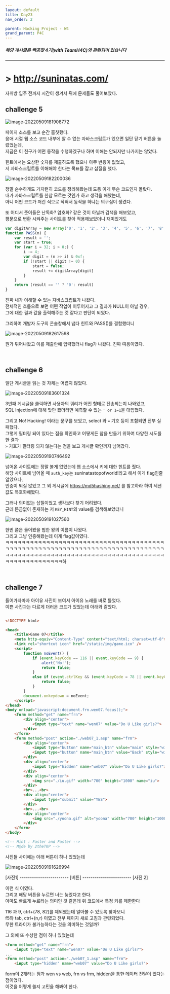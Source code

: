 ```yaml
---
layout: default
title: Day23
nav_order: 2

parent: Hacking Project - W4
grand_parent: P4C
---
```


##### 해당 게시글은 빡공팟 4기(with TeamH4C)와 관련되어 있습니다
-----

# > http://suninatas.com/

자취방 입주 전까지 시간이 생겨서 뒤에 문제들도 풀어보았다.  

## challenge 5

![image-20220509181908772](../img/image-20220509181908772.png)

페이지 소스를 보고 순간 흠칫했다.  
응애 시절 웹 소스 코드 내부에 알 수 없는 자바스크립트가 있으면 일단 닫기 버튼을 눌렀었는데,  
지금은 이 친구가 어떤 동작을 수행하겠구나 하며 이해는 안되지만 나가지는 않았다.

힌트에서는 요상한 숫자를 제출하도록 했으나 아무 반응이 없었고,  
저 자바스크립트를 이해해야 한다는 목표를 잡고 삽질을 했다.

![image-20220509182200036](../img/image-20220509182200036.png)

정말 순수하게도 가지런히 코드를 정리해봤는데 도통 이게 무슨 코드인지 몰랐다.  
내가 자바스크립트를 한참 모르는 것인가 하고 생각을 해봤는데,  
아니 어떤 코드가 저런 식으로 적혀서 동작을 하냐는 의구심이 생겼다.

또 어디서 줏어들은 난독화? 암호화? 같은 것이 아닐까 검색을 해보았고,  
평문으로 변환 시켜주는 사이트를 찾아 적용해보았더니 재미있게도

```javascript
var digitArray = new Array('0', '1', '2', '3', '4', '5', '6', '7', '8', '9', 'a', 'b', 'c', 'd', 'e', 'f');
function PASS(n) {
	var result = '';
	var start = true;
	for (var i = 32; i > 0;) {
		i -= 4;
		var digit = (n >> i) & 0xf;
		if (!start || digit != 0) {
			start = false;
			result += digitArray[digit]
		}
	}
	return (result == '' ? '0': result)
}
```

진짜 내가 이해할 수 있는 자바스크립트가 나왔다.  
전체적인 흐름으로 보면 어떤 작업이 이루어지고 그 결과가 NULL이 아닐 경우,  
그에 대한 결과 값을 출력해주는 것 같다고 판단이 되었다.

그리하여 개발자 도구의 콘솔창에서 냅다 힌트와 PASS()를 결합했더니

![image-20220509182617598](../img/image-20220509182617598.png)

뭔가 튀어나왔고 이를 제출란에 입력했더니 flag가 나왔다. 진짜 띠용이였다.

<br>

## challenge 6

일단 게시글을 읽는 것 자체는 어렵지 않았다.

![image-20220509183601324](../img/image-20220509183601324.png)

3번째 게시글을 클릭하면 사용자의 쿼리가 어떤 형태로 전송되는지 나와있고,  
SQL Injection에 대해 맛만 봤더라면 예측할 수 있는 `' or 1=1`을 대입했다.

그리고 No! Hacking! 이라는 문구를 보았고, select 와 `=` 기호 등이 포함되면 전부 실패했다.  
그렇게 필터링 되어 있다는 점을 확인하고 어떻게든 참을 만들기 위하여 다양한 시도를 한 결과  
`>` 기호가 필터링 되지 않는다는 점을 보고 게시글 확인까지 넘어갔다.

![image-20220509190746492](../img/image-20220509190746492.png)

넘어온 사이트에는 정말 볼게 없었는데 웹 소스에서 키에 대한 힌트를 줬다.  
해당 사이트에 넘어올 때 `auth_key`는 suninatastopofworld!라고 해서 이게 flag인줄 알았으나,  
인증이 되질 않았고 그 외 게시글에 https://md5hashing.net/ 를 참고하라 하여 세션 값도 복호화해봤다.

그러나 의미없는 삽질이었고 생각보다 찾기 어려웠다.  
근데 뜬금없이 존재하는 저 `KEY_HINT`의 value를 검색해보았더니

![image-20220509191027560](../img/image-20220509191027560.png)

한번 쯤은 들어봤을 법한 왕의 이름이 나왔다.  
그리고 그냥 인증해봤는데 이게 flag값이였다.  
ㅋㅋㅋㅋㅋㅋㅋㅋㅋㅋㅋㅋㅋㅋㅋㅋㅋㅋㅋㅋㅋㅋㅋㅋㅋㅋㅋㅋㅋㅋㅋㅋㅋㅋㅋㅋㅋㅋㅋㅋㅋㅋㅋㅋㅋㅋㅋㅋㅋㅋㅋㅋㅋㅋㅋㅋㅋㅋㅋㅋㅋㅋㅋㅋㅋㅋㅋㅋㅋㅋㅋㅋㅋㅋㅋㅋㅋㅋㅋㅋㅋㅋㅋㅋㅋㅋㅋㅋㅋㅋㅋㅋㅋㅋㅋㅋㅋㅋㅋㅋㅋㅋㅋㅋㅋㅋㅋㅋㅋㅋㅋㅋㅋㅋㅋㅋㅋㅋㅋㅋㅋㅋㅋㅋㅋㅋㅋㅋㅋㅋㅋ하

<br>

## challenge 7

들어가자마자 아이유 사진이 보여서 아이유 노래를 바로 틀었다.  
이쁜 사진과는 다르게 더러운 코드가 있었는데 아래와 같았다.

```html

<!DOCTYPE html>

<head>
    <title>Game 07</title>
    <meta http-equiv="Content-Type" content="text/html; charset=utf-8">
    <link rel="shortcut icon" href="/static/img/game.ico" />
    <script>
        function noEvent() {
            if (event.keyCode == 116 || event.keyCode == 9) {
                alert('No!');
                return false;
            }
            else if (event.ctrlKey && (event.keyCode = 78 || event.keyCode == 82)) {
                return false;
            }
        }
        document.onkeydown = noEvent;
    </script>
</head>
<body onload="javascript:document.frn.wen07.focus();">
    <form method="get" name="frn">
        <div align="center">
            <input type="text" name="wen07" value="Do U Like girls?">
        </div>
    </form>
    <form method="post" action="./web07_1.asp" name="frm">
        <div align="center">
            <input type="button" name="main_btn" value="main" style="width: 60" onclick="location.href = '/'">&nbsp&nbsp&nbsp
            <input type="button" name="main_btn" value="Back" style="width: 60" onclick="history.back()">
        </div>
        <div align="center">
            <input type="hidden" name="web07" value="Do U Like girls?">
        </div>
        <div align="center">
            <img src="./iu.gif" width="700" height="1000" name="iu">
        </div>
        <br>...<br>
        <div align="center">
            <input type="submit" value="YES">
        </div>
        <br>...<br>
        <div align="center">
            <img src="./yoona.gif" alt="yoona" width="700" height="1000">
        </div>
    </form>
</body>

<!-- Hint : Faster and Faster -->
<!-- M@de by 2theT0P -->

```

사진들 사이에는 아래 버튼이 하나 있었는데

 ![image-20220509191626994](../img/image-20220509191626994.png)

[사진1] ------------------------ [버튼] ------------------------ [사진 2]

이런 식 이였다.  
그리고 해당 버튼을 누르면 너는 늦었다고 한다.  
아마도 빠르게 누르라는 의미인 것 같은데 위 코드에서 특정 키를 제한한다

116 과 9, ctrl+(78, 82)를 제외했는데 알아볼 수 있도록 찾아보니  
f5와 tab, ctrl+(n,r) 이였고 전부 페이지 새로 고침과 관련되었다.  
무한 트라이가 불가능하다는 것을 의미하는 것일까?

그 외에 또 수상한 점이 하나 있었는데

```html
<form method="get" name="frn">
	<input type="text" name="wen07" value="Do U Like girls?">
...
<form method="post" action="./web07_1.asp" name="frm">
	<input type="hidden" name="web07" value="Do U Like girls?">
```

form이 2개라는 점과 wen vs web, frn vs frm, hidden을 통한 데이터 전달이 있다는 점이었다.  
이것을 어떻게 쓸지 고민을 해봐야 한다.